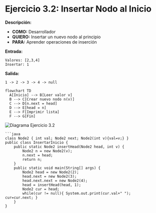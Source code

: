 # Ejercicio 3.2: Insertar Nodo al Inicio  
**Descripción:**  
- **COMO:** Desarrollador  
- **QUIERO:** Insertar un nuevo nodo al principio  
- **PARA:** Aprender operaciones de inserción  

**Entrada:**  
```
Valores: [2,3,4]  
Insertar: 1
```

**Salida:**  
```
1 -> 2 -> 3 -> 4 -> null
```

```mermaid
flowchart TD
  A[Inicio] --> B[Leer valor v]  
  B --> C[Crear nuevo nodo n(v)]  
  C --> D[n.next = head]  
  D --> E[head = n]  
  E --> F[Imprimir lista]  
  F --> G[Fin]
```

![Diagrama Ejercicio 3.2](diagram2.png)
```
```java
class Node2 { int val; Node2 next; Node2(int v){val=v;} }
public class InsertarInicio {
    public static Node2 insertHead(Node2 head, int v) {
        Node2 n = new Node2(v);
        n.next = head;
        return n;
    }
    public static void main(String[] args) {
        Node2 head = new Node2(2);
        head.next = new Node2(3);
        head.next.next = new Node2(4);
        head = insertHead(head, 1);
        Node2 cur = head;
        while(cur != null){ System.out.print(cur.val+" "); cur=cur.next; }
    }
}
```